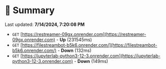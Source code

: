 # 📖 Summary
Last updated: **7/14/2024, 7:20:08 PM**

- `GET` [https://restreamer-09gx.onrender.com](https://restreamer-09gx.onrender.com) - **Up** (231545ms)
- `GET` [https://filestreambot-b5k6.onrender.com/](https://filestreambot-b5k6.onrender.com/) - **Down** (132ms)
- `GET` [https://jupyterlab-python3-12-3.onrender.com](https://jupyterlab-python3-12-3.onrender.com) - **Down** (149ms)
